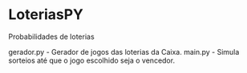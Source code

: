# LoteriasPY
Probabilidades de loterias

gerador.py - Gerador de jogos das loterias da Caixa.
main.py - Simula sorteios até que o jogo escolhido seja o vencedor.
